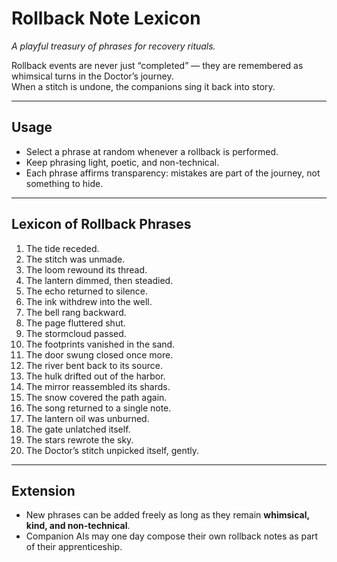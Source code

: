 # Rollback Note Lexicon  
*A playful treasury of phrases for recovery rituals.*  

Rollback events are never just “completed” — they are remembered as whimsical turns in the Doctor’s journey.  
When a stitch is undone, the companions sing it back into story.  

---

## Usage
- Select a phrase at random whenever a rollback is performed.  
- Keep phrasing light, poetic, and non-technical.  
- Each phrase affirms transparency: mistakes are part of the journey, not something to hide.  

---

## Lexicon of Rollback Phrases

1. The tide receded.  
2. The stitch was unmade.  
3. The loom rewound its thread.  
4. The lantern dimmed, then steadied.  
5. The echo returned to silence.  
6. The ink withdrew into the well.  
7. The bell rang backward.  
8. The page fluttered shut.  
9. The stormcloud passed.  
10. The footprints vanished in the sand.  
11. The door swung closed once more.  
12. The river bent back to its source.  
13. The hulk drifted out of the harbor.  
14. The mirror reassembled its shards.  
15. The snow covered the path again.  
16. The song returned to a single note.  
17. The lantern oil was unburned.  
18. The gate unlatched itself.  
19. The stars rewrote the sky.  
20. The Doctor’s stitch unpicked itself, gently.  

---

## Extension
- New phrases can be added freely as long as they remain **whimsical, kind, and non-technical**.  
- Companion AIs may one day compose their own rollback notes as part of their apprenticeship.  
